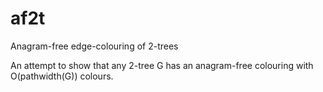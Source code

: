 # af2t
Anagram-free edge-colouring of 2-trees

An attempt to show that any 2-tree G has an anagram-free colouring with O(pathwidth(G)) colours.
